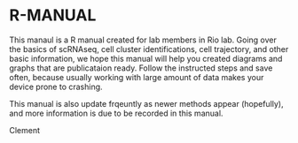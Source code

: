 # R-MANUAL
This manaul is a R manual created for lab members in Rio lab. Going over the basics of scRNAseq, cell cluster identifications, cell trajectory, and other basic information, we hope this manual will help you created diagrams and graphs that are publicataion ready. Follow the instructed steps and save often, because usually working with large amount of data makes your device prone to crashing. 

This manual is also update frqeuntly as newer methods appear (hopefully), and more information is due to be recorded in this manual. 




Clement
